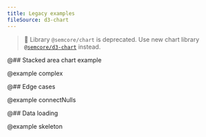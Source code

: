 ```yaml
---
title: Legacy examples
fileSource: d3-chart
---
```


> 🚨 Library `@semcore/chart` is deprecated. Use new chart library [`@semcore/d3-chart`](/data-display/area-chart/area-chart-d3-code/) instead.

@## Stacked area chart example

@example complex

@## Edge cases

@example connectNulls

@## Data loading

@example skeleton
